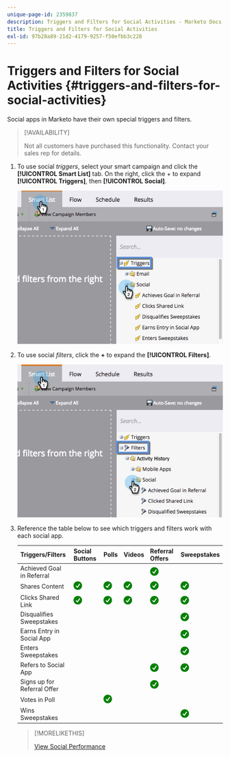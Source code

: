 ```yaml
---
unique-page-id: 2359837
description: Triggers and Filters for Social Activities - Marketo Docs - Product Documentation
title: Triggers and Filters for Social Activities
exl-id: 97b28a89-21d2-4179-9257-f50efbb3c228
---
```

# Triggers and Filters for Social Activities {#triggers-and-filters-for-social-activities}

Social apps in Marketo have their own special triggers and filters.

>[!AVAILABILITY]
>
>Not all customers have purchased this functionality. Contact your sales rep for details.

1. To use social _triggers_, select your smart campaign and click the **[!UICONTROL Smart List]** tab. On the right, click the + to expand **[!UICONTROL Triggers]**, then **[!UICONTROL Social]**.

   ![](assets/image2015-4-23-11-22-39.png)

1. To use social _filters_, click the **+** to expand the **[!UICONTROL Filters]**.

   ![](assets/two-282-29.png)

1. Reference the table below to see which triggers and filters work with each social app.

   | Triggers/Filters |Social Buttons |Polls |Videos |Referral Offers |Sweepstakes |
   |---|---|---|---|---|---|
   | Achieved Goal in Referral |  |  |  | ![(tick)](assets/check.png)| |
   | Shares Content | ![(tick)](assets/check.png) | ![(tick)](assets/check.png)  | ![(tick)](assets/check.png)  | ![(tick)](assets/check.png)  | ![(tick)](assets/check.png) |
   | Clicks Shared Link | ![(tick)](assets/check.png) | ![(tick)](assets/check.png)  | ![(tick)](assets/check.png) | ![(tick)](assets/check.png) | ![(tick)](assets/check.png)  |
   | Disqualifies Sweepstakes |  |  |  |  | ![(tick)](assets/check.png)  |
   | Earns Entry in Social App |  |  |  |  | ![(tick)](assets/check.png) |
   | Enters Sweepstakes |  |  |  |  | ![(tick)](assets/check.png)  |
   | Refers to Social App |  |  |  | ![(tick)](assets/check.png) | ![(tick)](assets/check.png)  |
   | Signs up for Referral Offer |  |  |  | ![(tick)](assets/check.png) |  |
   | Votes in Poll |  | ![(tick)](assets/check.png) |  |  |  |
   | Wins Sweepstakes |  |  |  |  | ![(tick)](assets/check.png) |

   >[!MORELIKETHIS]
   >
   >[View Social Performance](/help/marketo/product-docs/demand-generation/social/social-functions/view-social-performance.md)
